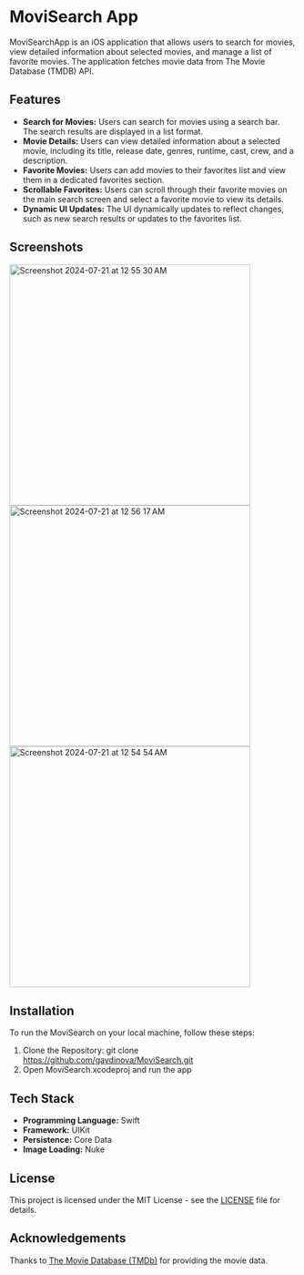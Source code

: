 # MoviSearch App

MoviSearchApp is an iOS application that allows users to search for movies, view detailed information about selected movies, and manage a list of favorite movies. The application fetches movie data from The Movie Database (TMDB) API.
## Features

- **Search for Movies:** Users can search for movies using a search bar. The search results are displayed in a list format.
- **Movie Details:** Users can view detailed information about a selected movie, including its title, release date, genres, runtime, cast, crew, and a description.
- **Favorite Movies:** Users can add movies to their favorites list and view them in a dedicated favorites section.
- **Scrollable Favorites:** Users can scroll through their favorite movies on the main search screen and select a favorite movie to view its details.
- **Dynamic UI Updates:** The UI dynamically updates to reflect changes, such as new search results or updates to the favorites list.

## Screenshots
 
<img width="423" alt="Screenshot 2024-07-21 at 12 55 30 AM" src="https://github.com/user-attachments/assets/deff13de-a384-4edb-bede-b1c8ca96b087">

<img width="423" alt="Screenshot 2024-07-21 at 12 56 17 AM" src="https://github.com/user-attachments/assets/1ba5bf49-26bd-4682-8a06-8f9888dbaca0">

<img width="423" alt="Screenshot 2024-07-21 at 12 54 54 AM" src="https://github.com/user-attachments/assets/149d9c49-52a3-4321-830e-029289b65c68">





## Installation
To run the MoviSearch on your local machine, follow these steps:
1. Clone the Repository: git clone https://github.com/gaydinova/MoviSearch.git
2. Open MoviSearch.xcodeproj and run the app

## Tech Stack
- **Programming Language:** Swift
- **Framework:** UIKit
- **Persistence:** Core Data
- **Image Loading:** Nuke

## License
This project is licensed under the MIT License - see the [LICENSE](https://github.com/gaydinova/MoviSearch/blob/main/LICENSE) file for details.

## Acknowledgements
Thanks to [The Movie Database (TMDb)](https://www.themoviedb.org/) for providing the movie data.
